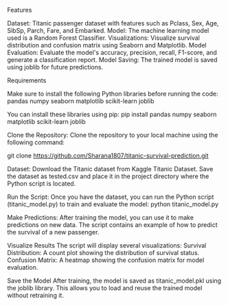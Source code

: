 Features

Dataset: Titanic passenger dataset with features such as Pclass, Sex, Age, SibSp, Parch, Fare, and Embarked.
Model: The machine learning model used is a Random Forest Classifier.
Visualizations: Visualize survival distribution and confusion matrix using Seaborn and Matplotlib.
Model Evaluation: Evaluate the model's accuracy, precision, recall, F1-score, and generate a classification report.
Model Saving: The trained model is saved using joblib for future predictions.

Requirements

Make sure to install the following Python libraries before running the code:
pandas
numpy
seaborn
matplotlib
scikit-learn
joblib

You can install these libraries using pip: pip install pandas numpy seaborn matplotlib scikit-learn joblib

Clone the Repository:
Clone the repository to your local machine using the following command:

git clone https://github.com/Sharana1807/titanic-survival-prediction.git

Dataset:
Download the Titanic dataset from Kaggle Titanic Dataset. Save the dataset as tested.csv and place it in the project directory where the Python script is located.

Run the Script:
Once you have the dataset, you can run the Python script (titanic_model.py) to train and evaluate the model:
python titanic_model.py

Make Predictions:
After training the model, you can use it to make predictions on new data. The script contains an example of how to predict the survival of a new passenger.

Visualize Results
The script will display several visualizations:
Survival Distribution: A count plot showing the distribution of survival status.
Confusion Matrix: A heatmap showing the confusion matrix for model evaluation.

Save the Model
After training, the model is saved as titanic_model.pkl using the joblib library. This allows you to load and reuse the trained model without retraining it.